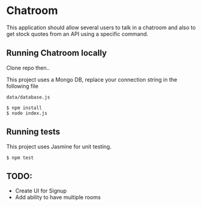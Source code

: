 # Chatroom
This application should allow several users to talk in a chatroom and also to get stock quotes
from an API using a specific command.

## Running Chatroom locally
Clone repo then..

This project uses a Mongo DB, replace your connection string in the following file
```
data/database.js
```

```
$ npm install
$ node index.js
```

## Running tests
This project uses Jasmine for unit testing.

```
$ npm test
```

## TODO:
* Create UI for Signup
* Add ability to have multiple rooms